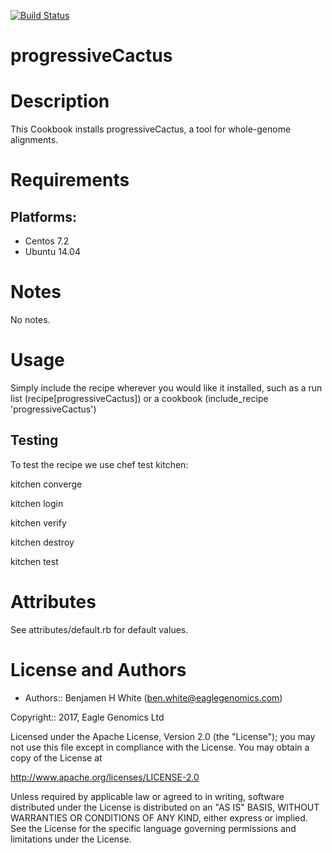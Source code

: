 [![Build Status](https://travis-ci.org/EagleGenomics-cookbooks/progressiveCactus.svg?branch=master)](https://travis-ci.org/EagleGenomics-cookbooks/progressiveCactus)

# progressiveCactus

Description
===========
This Cookbook installs progressiveCactus, a tool for whole-genome alignments.

Requirements
============

## Platforms:

* Centos 7.2
* Ubuntu 14.04

Notes
=====

No notes.

Usage
=====
Simply include the recipe wherever you would like it installed, such as a run list (recipe[progressiveCactus]) or a cookbook (include_recipe 'progressiveCactus')


## Testing
To test the recipe we use chef test kitchen:

kitchen converge

kitchen login

kitchen verify

kitchen destroy

kitchen test

Attributes
==========
See attributes/default.rb for default values.

License and Authors
===================

* Authors:: Benjamen H White (<ben.white@eaglegenomics.com>)

Copyright:: 2017, Eagle Genomics Ltd

Licensed under the Apache License, Version 2.0 (the "License");
you may not use this file except in compliance with the License.
You may obtain a copy of the License at

http://www.apache.org/licenses/LICENSE-2.0

Unless required by applicable law or agreed to in writing, software
distributed under the License is distributed on an "AS IS" BASIS,
WITHOUT WARRANTIES OR CONDITIONS OF ANY KIND, either express or implied.
See the License for the specific language governing permissions and
limitations under the License.
